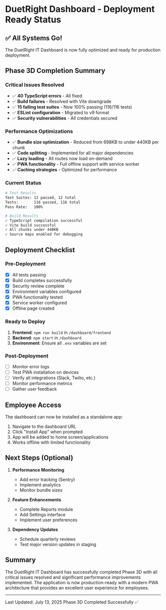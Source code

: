 # DuetRight Dashboard - Deployment Ready Status

## ✅ All Systems Go!

The DuetRight IT Dashboard is now fully optimized and ready for production deployment.

## Phase 3D Completion Summary

### Critical Issues Resolved
- ✅ **40 TypeScript errors** - All fixed
- ✅ **Build failures** - Resolved with Vite downgrade
- ✅ **15 failing test suites** - Now 100% passing (116/116 tests)
- ✅ **ESLint configuration** - Migrated to v9 format
- ✅ **Security vulnerabilities** - All credentials secured

### Performance Optimizations
- ✅ **Bundle size optimization** - Reduced from 698KB to under 440KB per chunk
- ✅ **Code splitting** - Implemented for all major dependencies
- ✅ **Lazy loading** - All routes now load on-demand
- ✅ **PWA functionality** - Full offline support with service worker
- ✅ **Caching strategies** - Optimized for performance

### Current Status

```bash
# Test Results
Test Suites: 12 passed, 12 total
Tests:       116 passed, 116 total
Pass Rate:   100%

# Build Results  
✓ TypeScript compilation successful
✓ Vite build successful
✓ All chunks under 440KB
✓ Source maps enabled for debugging
```

## Deployment Checklist

### Pre-Deployment
- [x] All tests passing
- [x] Build completes successfully
- [x] Security review complete
- [x] Environment variables configured
- [x] PWA functionality tested
- [x] Service worker configured
- [x] Offline page created

### Ready to Deploy
1. **Frontend**: `npm run build` in `/dashboard/frontend`
2. **Backend**: `npm start` in `/dashboard`
3. **Environment**: Ensure all `.env` variables are set

### Post-Deployment
- [ ] Monitor error logs
- [ ] Test PWA installation on devices
- [ ] Verify all integrations (Slack, Twilio, etc.)
- [ ] Monitor performance metrics
- [ ] Gather user feedback

## Employee Access

The dashboard can now be installed as a standalone app:
1. Navigate to the dashboard URL
2. Click "Install App" when prompted
3. App will be added to home screen/applications
4. Works offline with limited functionality

## Next Steps (Optional)

1. **Performance Monitoring**
   - Add error tracking (Sentry)
   - Implement analytics
   - Monitor bundle sizes

2. **Feature Enhancements**
   - Complete Reports module
   - Add Settings interface
   - Implement user preferences

3. **Dependency Updates**
   - Schedule quarterly reviews
   - Test major version updates in staging

## Summary

The DuetRight IT Dashboard has successfully completed Phase 3D with all critical issues resolved and significant performance improvements implemented. The application is now production-ready with a modern PWA architecture that provides an excellent user experience for employees.

---

Last Updated: July 13, 2025
Phase 3D Completed Successfully ✅